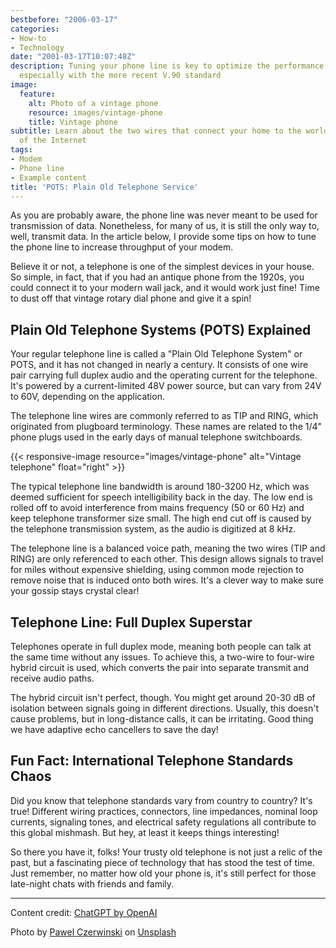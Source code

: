 ```yaml
---
bestbefore: "2006-03-17"
categories:
- How-to
- Technology
date: "2001-03-17T10:07:48Z"
description: Tuning your phone line is key to optimize the performance of your modem,
  especially with the more recent V.90 standard
image:
  feature:
    alt: Photo of a vintage phone
    resource: images/vintage-phone
    title: Vintage phone
subtitle: Learn about the two wires that connect your home to the world-wide world
  of the Internet
tags:
- Modem
- Phone line
- Example content
title: 'POTS: Plain Old Telephone Service'
---
```


As you are probably aware, the phone line was never meant to be used for transmission of data. Nonetheless, for many of us, it is still the only way to, well, transmit data. In the article below, I provide some tips on how to tune the phone line to increase throughput of your modem.

Believe it or not, a telephone is one of the simplest devices in your house. So simple, in fact, that if you had an antique phone from the 1920s, you could connect it to your modern wall jack, and it would work just fine! Time to dust off that vintage rotary dial phone and give it a spin!

## Plain Old Telephone Systems (POTS) Explained

Your regular telephone line is called a "Plain Old Telephone System" or POTS, and it has not changed in nearly a century. It consists of one wire pair carrying full duplex audio and the operating current for the telephone. It's powered by a current-limited 48V power source, but can vary from 24V to 60V, depending on the application.

The telephone line wires are commonly referred to as TIP and RING, which originated from plugboard terminology. These names are related to the 1/4" phone plugs used in the early days of manual telephone switchboards.

{{< responsive-image resource="images/vintage-phone" alt="Vintage telephone" float="right" >}}

The typical telephone line bandwidth is around 180-3200 Hz, which was deemed sufficient for speech intelligibility back in the day. The low end is rolled off to avoid interference from mains frequency (50 or 60 Hz) and keep telephone transformer size small. The high end cut off is caused by the telephone transmission system, as the audio is digitized at 8 kHz.


The telephone line is a balanced voice path, meaning the two wires (TIP and RING) are only referenced to each other. This design allows signals to travel for miles without expensive shielding, using common mode rejection to remove noise that is induced onto both wires. It's a clever way to make sure your gossip stays crystal clear!

## Telephone Line: Full Duplex Superstar

Telephones operate in full duplex mode, meaning both people can talk at the same time without any issues. To achieve this, a two-wire to four-wire hybrid circuit is used, which converts the pair into separate transmit and receive audio paths.

The hybrid circuit isn't perfect, though. You might get around 20-30 dB of isolation between signals going in different directions. Usually, this doesn't cause problems, but in long-distance calls, it can be irritating. Good thing we have adaptive echo cancellers to save the day!

## Fun Fact: International Telephone Standards Chaos

Did you know that telephone standards vary from country to country? It's true! Different wiring practices, connectors, line impedances, nominal loop currents, signaling tones, and electrical safety regulations all contribute to this global mishmash. But hey, at least it keeps things interesting!

So there you have it, folks! Your trusty old telephone is not just a relic of the past, but a fascinating piece of technology that has stood the test of time. Just remember, no matter how old your phone is, it's still perfect for those late-night chats with friends and family.

------

Content credit: [ChatGPT by OpenAI](https://chat.openai.com/?model=gpt-4)

Photo by <a href="https://unsplash.com/@pawel_czerwinski?utm_source=unsplash&utm_medium=referral&utm_content=creditCopyText">Pawel Czerwinski</a> on <a href="https://unsplash.com/photos/-0xCCPIbl3M?utm_source=unsplash&utm_medium=referral&utm_content=creditCopyText">Unsplash</a>

